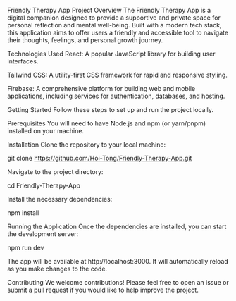 Friendly Therapy App
Project Overview
The Friendly Therapy App is a digital companion designed to provide a supportive and private space for personal reflection and mental well-being. Built with a modern tech stack, this application aims to offer users a friendly and accessible tool to navigate their thoughts, feelings, and personal growth journey.

Technologies Used
React: A popular JavaScript library for building user interfaces.

Tailwind CSS: A utility-first CSS framework for rapid and responsive styling.

Firebase: A comprehensive platform for building web and mobile applications, including services for authentication, databases, and hosting.

Getting Started
Follow these steps to set up and run the project locally.

Prerequisites
You will need to have Node.js and npm (or yarn/pnpm) installed on your machine.

Installation
Clone the repository to your local machine:

git clone https://github.com/Hoi-Tong/Friendly-Therapy-App.git

Navigate to the project directory:

cd Friendly-Therapy-App

Install the necessary dependencies:

npm install

Running the Application
Once the dependencies are installed, you can start the development server:

npm run dev

The app will be available at http://localhost:3000. It will automatically reload as you make changes to the code.

Contributing
We welcome contributions! Please feel free to open an issue or submit a pull request if you would like to help improve the project.
